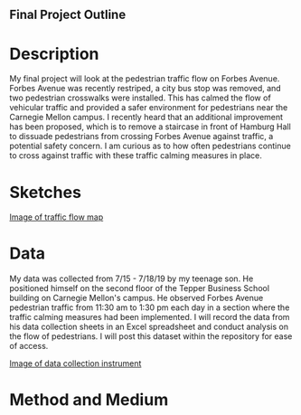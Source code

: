 ## Final Project Outline ##

# Description #

My final project will look at the pedestrian traffic flow on Forbes Avenue. Forbes Avenue was recently restriped, a city bus stop was removed, and two pedestrian crosswalks were installed. This has calmed the flow of vehicular traffic and provided a safer environment for pedestrians near the Carnegie Mellon campus. I recently heard that an additional improvement has been proposed, which is to remove a staircase in front of Hamburg Hall to dissuade pedestrians from crossing Forbes Avenue against traffic, a potential safety concern. I am curious as to how often pedestrians continue to cross against traffic with these traffic calming measures in place.  

# Sketches #

[Image of traffic flow map](/20190723_211811.jpg)


# Data #

My data was collected from 7/15 - 7/18/19 by my teenage son. He positioned himself on the second floor of the Tepper Business School building on Carnegie Mellon's campus. He observed Forbes Avenue pedestrian traffic from 11:30 am to 1:30 pm each day in a section where the traffic calming measures had been implemented. I will record the data from his data collection sheets in an Excel spreadsheet and conduct analysis on the flow of pedestrians. I will post this dataset within the repository for ease of access.

[Image of data collection instrument](/20190723_211756.jpg)

# Method and Medium #
